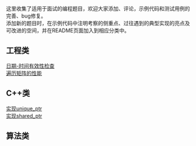 这里收集了适用于面试的编程题目，欢迎大家添加、评论，示例代码和测试用例的完善、bug修复。  
添加新的题目时，在示例代码中注明考察的侧重点、过往遇到的典型实现的亮点及可改进的空间，并在README页面加入到相应分类中。
## 工程类
[日期-时间有效性检查](time_validity_checks.cpp)  
[遍历矩阵的性能](traverse_matrix.cpp)
## C++类
[实现unique_ptr](unique_ptr.cpp)  
[实现shared_ptr](shared_ptr.cpp)
## 算法类